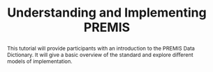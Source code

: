 ---
abstract: This tutorial will provide participants with an introduction to the PREMIS
  Data Dictionary. It will give a basic overview of the standard and explore different
  models of implementation.
creators:
- McKinney, Peter
- Dappert, Angela
- McLellan, Evelyn
- Zierau, Eld
date: null
document_url: https://services.phaidra.univie.ac.at/api/object/o:502828/download
grand_parent: iPRES
institutions: []
keywords: []
landing_page_url: https://phaidra.univie.ac.at/o:502828
language: eng
layout: publication
license: CC BY-NC-SA 3.0 AT
notes_url: null
parent: iPRES 2016
publication_type: tutorial
size: 157244
slides_url: null
source_name: iPRES
title: Understanding and Implementing PREMIS
year: 2016
---